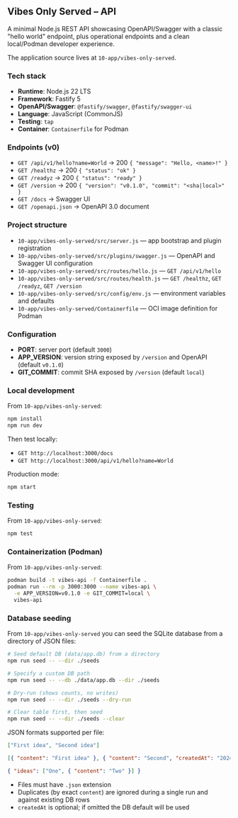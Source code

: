## Vibes Only Served – API

A minimal Node.js REST API showcasing OpenAPI/Swagger with a classic "hello world" endpoint, plus operational endpoints and a clean local/Podman developer experience.

The application source lives at `10-app/vibes-only-served`.

### Tech stack
- **Runtime**: Node.js 22 LTS
- **Framework**: Fastify 5
- **OpenAPI/Swagger**: `@fastify/swagger`, `@fastify/swagger-ui`
- **Language**: JavaScript (CommonJS)
- **Testing**: `tap`
- **Container**: `Containerfile` for Podman

### Endpoints (v0)
- `GET /api/v1/hello?name=World` → 200 `{ "message": "Hello, <name>!" }`
- `GET /healthz` → 200 `{ "status": "ok" }`
- `GET /readyz` → 200 `{ "status": "ready" }`
- `GET /version` → 200 `{ "version": "v0.1.0", "commit": "<sha|local>" }`
- `GET /docs` → Swagger UI
- `GET /openapi.json` → OpenAPI 3.0 document

### Project structure
- `10-app/vibes-only-served/src/server.js` — app bootstrap and plugin registration
- `10-app/vibes-only-served/src/plugins/swagger.js` — OpenAPI and Swagger UI configuration
- `10-app/vibes-only-served/src/routes/hello.js` — `GET /api/v1/hello`
- `10-app/vibes-only-served/src/routes/health.js` — `GET /healthz`, `GET /readyz`, `GET /version`
- `10-app/vibes-only-served/src/config/env.js` — environment variables and defaults
- `10-app/vibes-only-served/Containerfile` — OCI image definition for Podman

### Configuration
- **PORT**: server port (default `3000`)
- **APP_VERSION**: version string exposed by `/version` and OpenAPI (default `v0.1.0`)
- **GIT_COMMIT**: commit SHA exposed by `/version` (default `local`)

### Local development
From `10-app/vibes-only-served`:

```bash
npm install
npm run dev
```

Then test locally:
- `GET http://localhost:3000/docs`
- `GET http://localhost:3000/api/v1/hello?name=World`

Production mode:

```bash
npm start
```

### Testing
From `10-app/vibes-only-served`:

```bash
npm test
```

### Containerization (Podman)
From `10-app/vibes-only-served`:

```bash
podman build -t vibes-api -f Containerfile .
podman run --rm -p 3000:3000 --name vibes-api \
  -e APP_VERSION=v0.1.0 -e GIT_COMMIT=local \
  vibes-api
```

### Database seeding
From `10-app/vibes-only-served` you can seed the SQLite database from a directory of JSON files:

```bash
# Seed default DB (data/app.db) from a directory
npm run seed -- --dir ./seeds

# Specify a custom DB path
npm run seed -- --db ./data/app.db --dir ./seeds

# Dry-run (shows counts, no writes)
npm run seed -- --dir ./seeds --dry-run

# Clear table first, then seed
npm run seed -- --dir ./seeds --clear
```

JSON formats supported per file:

```json
["First idea", "Second idea"]
```

```json
[{ "content": "First idea" }, { "content": "Second", "createdAt": "2024-01-01T00:00:00Z" }]
```

```json
{ "ideas": ["One", { "content": "Two" }] }
```

- Files must have `.json` extension
- Duplicates (by exact `content`) are ignored during a single run and against existing DB rows
- `createdAt` is optional; if omitted the DB default will be used


